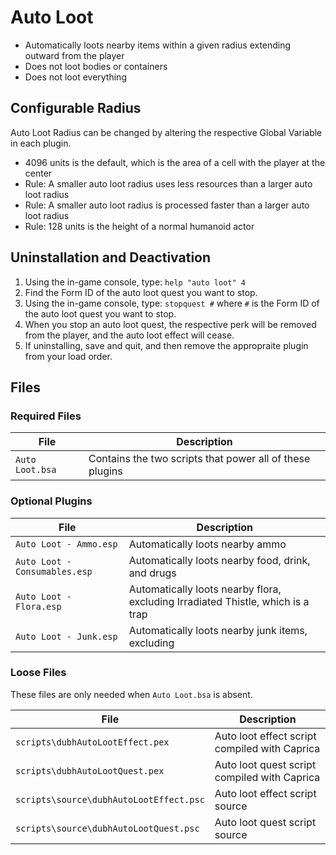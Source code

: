 # Auto Loot

* Automatically loots nearby items within a given radius extending outward from the player
* Does not loot bodies or containers
* Does not loot everything

## Configurable Radius

Auto Loot Radius can be changed by altering the respective Global Variable in each plugin.

* 4096 units is the default, which is the area of a cell with the player at the center
* Rule: A smaller auto loot radius uses less resources than a larger auto loot radius
* Rule: A smaller auto loot radius is processed faster than a larger auto loot radius
* Rule: 128 units is the height of a normal humanoid actor

## Uninstallation and Deactivation

1. Using the in-game console, type: `help "auto loot" 4`
2. Find the Form ID of the auto loot quest you want to stop.
3. Using the in-game console, type: `stopquest #` where `#` is the Form ID of the auto loot quest you want to stop.
4. When you stop an auto loot quest, the respective perk will be removed from the player, and the auto loot effect will cease.
5. If uninstalling, save and quit, and then remove the appropraite plugin from your load order.

## Files

### Required Files

File | Description
--- | ---
`Auto Loot.bsa` | Contains the two scripts that power all of these plugins

### Optional Plugins

File | Description
--- | ---
`Auto Loot - Ammo.esp` | Automatically loots nearby ammo
`Auto Loot - Consumables.esp` | Automatically loots nearby food, drink, and drugs
`Auto Loot - Flora.esp` | Automatically loots nearby flora, excluding Irradiated Thistle, which is a trap
`Auto Loot - Junk.esp` | Automatically loots nearby junk items, excluding

### Loose Files

These files are only needed when `Auto Loot.bsa` is absent.

File | Description
--- | ---
`scripts\dubhAutoLootEffect.pex` | Auto loot effect script compiled with Caprica
`scripts\dubhAutoLootQuest.pex` | Auto loot quest script compiled with Caprica
`scripts\source\dubhAutoLootEffect.psc` | Auto loot effect script source
`scripts\source\dubhAutoLootQuest.psc` | Auto loot quest script source